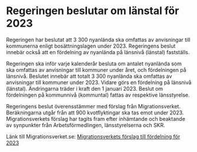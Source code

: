 # Regeringen beslutar om länstal för 2023

Regeringen har beslutat att 3 300 nyanlända ska omfattas av anvisningar till kommunerna enligt bosättningslagen under 2023. Regeringens beslut innebär också att en fördelning av nyanlända på länsnivå (länstal) fastställs.

Regeringen ska inför varje kalenderår besluta om antalet nyanlända som ska omfattas av anvisningar till kommuner under året, och fördelningen på länsnivå. Beslutet innebär att totalt 3 300 nyanlända ska omfattas av anvisningar till kommuner under 2023. Vidare görs en fördelning på länsnivå (länstal). Ändringarna träder i kraft den 1 januari 2023. Beslut om fördelningen på kommunnivå (kommuntal) fattas av respektive länsstyrelse.

Regeringens beslut överensstämmer med förslag från Migrationsverket. Beräkningarna utgår från att 900 kvotflyktingar ska tas emot under 2023. Migrationsverkets förslag har tagits fram efter inhämtande och beaktande av synpunkter från Arbetsförmedlingen, länsstyrelserna och SKR.

Länk till Migrationsverket.se: [Migrationsverkets förslag till fördelning för 2023](https://www.migrationsverket.se/Om-Migrationsverket/Pressrum/Nyhetsarkiv/Nyhetsarkiv-2022/2022-11-18-Farre-nyanlanda-anvisas-till-kommuner-nasta-ar.html)
